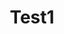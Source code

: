 ---
title: "Test1"

address: ""
postalCode: "7500"
city: "Paris"
label: 

when: 2019-11-20T14:56:20+02:00
Description : ""
photos:
draft: "true"
important: "true"
association: ""
---